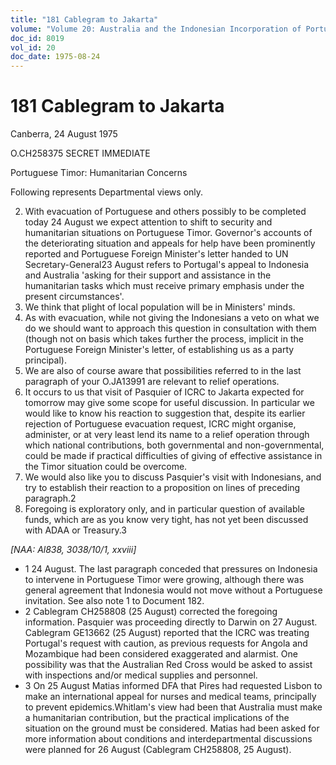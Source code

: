 ```yaml
---
title: "181 Cablegram to Jakarta"
volume: "Volume 20: Australia and the Indonesian Incorporation of Portuguese Timor, 1974-1976"
doc_id: 8019
vol_id: 20
doc_date: 1975-08-24
---
```


# 181 Cablegram to Jakarta

Canberra, 24 August 1975

O.CH258375 SECRET IMMEDIATE

Portuguese Timor: Humanitarian Concerns

Following represents Departmental views only.

  2. With evacuation of Portuguese and others possibly to be completed today 24 August we expect attention to shift to security and humanitarian situations on Portuguese Timor. Governor's accounts of the deteriorating situation and appeals for help have been prominently reported and Portuguese Foreign Minister's letter handed to UN Secretary-General23 August refers to Portugal's appeal to Indonesia and Australia 'asking for their support and assistance in the humanitarian tasks which must receive primary emphasis under the present circumstances'.
  3. We think that plight of local population will be in Ministers' minds.
  4. As with evacuation, while not giving the Indonesians a veto on what we do we should want to approach this question in consultation with them (though not on basis which takes further the process, implicit in the Portuguese Foreign Minister's letter, of establishing us as a party principal).
  5. We are also of course aware that possibilities referred to in the last paragraph of your O.JA13991 are relevant to relief operations.
  6. It occurs to us that visit of Pasquier of ICRC to Jakarta expected for tomorrow may give some scope for useful discussion. In particular we would like to know his reaction to suggestion that, despite its earlier rejection of Portuguese evacuation request, ICRC might organise, administer, or at very least lend its name to a relief operation through which national contributions, both governmental and non-governmental, could be made if practical difficulties of giving of effective assistance in the Timor situation could be overcome.
  7. We would also like you to discuss Pasquier's visit with Indonesians, and try to establish their reaction to a proposition on lines of preceding paragraph.2
  8. Foregoing is exploratory only, and in particular question of available funds, which are as you know very tight, has not yet been discussed with ADAA or Treasury.3



_[NAA: Al838, 3038/10/1, xxviii]_

  * 1 24 August. The last paragraph conceded that pressures on Indonesia to intervene in Portuguese Timor were growing, although there was general agreement that Indonesia would not move without a Portuguese invitation. See also note 1 to Document 182. 
  * 2 Cablegram CH258808 (25 August) corrected the foregoing information. Pasquier was proceeding directly to Darwin on 27 August. Cablegram GE13662 (25 August) reported that the ICRC was treating Portugal's request with caution, as previous requests for Angola and Mozambique had been considered exaggerated and alarmist. One possibility was that the Australian Red Cross would be asked to assist with inspections and/or medical supplies and personnel.
  * 3 On 25 August Matias informed DFA that Pires had requested Lisbon to make an international appeal for nurses and medical teams, principally to prevent epidemics.Whitlam's view had been that Australia must make a humanitarian contribution, but the practical implications of the situation on the ground must be considered. Matias had been asked for more information about conditions and interdepartmental discussions were planned for 26 August (Cablegram CH258808, 25 August).


